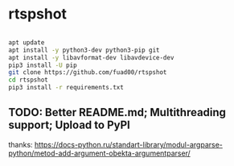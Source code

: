 # rtspshot

```sh

apt update
apt install -y python3-dev python3-pip git
apt install -y libavformat-dev libavdevice-dev
pip3 install -U pip 
git clone https://github.com/fuad00/rtspshot
cd rtspshot
pip3 install -r requirements.txt

```

## TODO: Better README.md; Multithreading support; Upload to PyPI


thanks: https://docs-python.ru/standart-library/modul-argparse-python/metod-add-argument-obekta-argumentparser/
